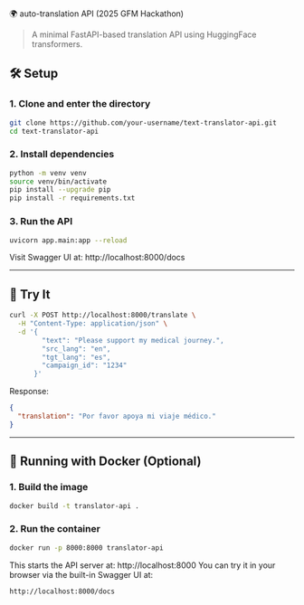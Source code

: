 🌍 auto-translation API (2025 GFM Hackathon)

> A minimal FastAPI-based translation API using HuggingFace transformers.

## 🛠 Setup

### 1. Clone and enter the directory

```bash
git clone https://github.com/your-username/text-translator-api.git
cd text-translator-api
```

### 2. Install dependencies

```bash
python -m venv venv
source venv/bin/activate
pip install --upgrade pip
pip install -r requirements.txt
```

### 3. Run the API

```bash
uvicorn app.main:app --reload
```

Visit Swagger UI at: http://localhost:8000/docs

---

## 🧪 Try It

```bash
curl -X POST http://localhost:8000/translate \
  -H "Content-Type: application/json" \
  -d '{
        "text": "Please support my medical journey.",
        "src_lang": "en",
        "tgt_lang": "es",
        "campaign_id": "1234"
      }'
```

Response:

```json
{
  "translation": "Por favor apoya mi viaje médico."
}
```

---

## 🐳 Running with Docker (Optional)

### 1. Build the image

```bash
docker build -t translator-api .
```
### 2. Run the container
```bash
docker run -p 8000:8000 translator-api
```

This starts the API server at: http://localhost:8000
You can try it in your browser via the built-in Swagger UI at:

```bash
http://localhost:8000/docs
```
